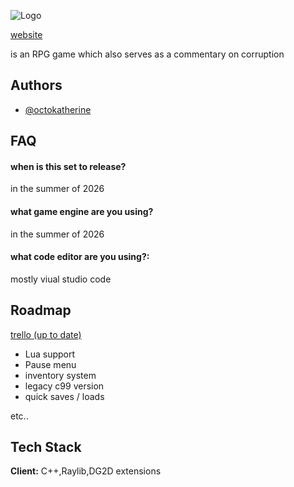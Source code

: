 
![Logo](http://doomgames.cc/assets/misc/logo.webp)

<a href="http://doomgames.cc">website</a>

is an RPG game which also serves as a commentary on corruption 
## Authors

- [@octokatherine](https://github.com/shadow9owo)


## FAQ

#### when is this set to release?

in the summer of 2026

#### what game engine are you using?

in the summer of 2026

#### what code editor are you using?:

mostly viual studio code

## Roadmap

<a href="https://trello.com/b/G2mLhlF3/xthunt">trello (up to date)</a>

- Lua support
- Pause menu
- inventory system
- legacy c99 version
- quick saves / loads

etc..


## Tech Stack

**Client:** C++,Raylib,DG2D extensions

